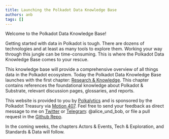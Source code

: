 ```yaml
---
title: Launching the Polkadot Data Knowledge Base
authors: anb
tags: []
---
```


Welcome to the Polkadot Data Knowledge Base! 

Getting started with data in Polkadot is tough. There are dozens of technologies and at least as many tools to explore them. Working your way through this jungle can be time-consuming. This is where the Polkadot Data Knowledge Base comes to your rescue.

This knowledge base will provide a comprehensive overview of all things data in the Polkadot ecosystem. Today the Polkadot Data Knowledge Base launches with the first chapter: [Research & Knowledge](/knowledge). This chapter contains references the foundational knowledge about Polkadot & Substrate, relevant discussion pages, glossaries, and reports.

This website is provided to you by [Polkalytics](https://www.polkalytics.io/) and is sponsored by the Polkadot Treasury via [Motion 407](https://polkadot.polkassembly.io/motion/407). Feel free to send your feedback as direct message to me on [Twitter](https://twitter.com/alice_und_bob) or [Telegram](https://t.me/alice_und_bob): @alice_und_bob, or file a pull request in the [Github Repo](https://github.com/Polkalytics/Polkadot-Data-Knowledge-Base).

In the coming weeks, the chapters Actors & Events, Tech & Exploration, and Standards & Data will follow.


